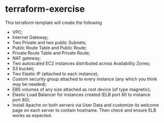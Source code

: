 # terraform-exercise

This terraform template will create the following

- VPC;
- Internet Gateway;
- Two Private and two public Subnets;	
- Public Route Table and Public Route;
- Private Route Table and Private Route;
- NAT gateway;
- Two autoscaled EC2 instances distributed across Availability Zones;
- S3 bucket;
- Two Elastic IP (attached to each instance);
- Custom security group attached to every instance (any which you think may be needed);
- EBS volumes of any size attached as root device (of type magnetic);
- Elastic Load Balancer for instances created (ELB port 80 to instance port 80);
- Install Apache on both servers via User Data and customize its welcome page on each server to contain hostname. Then check and ensure ELB works as expected.
